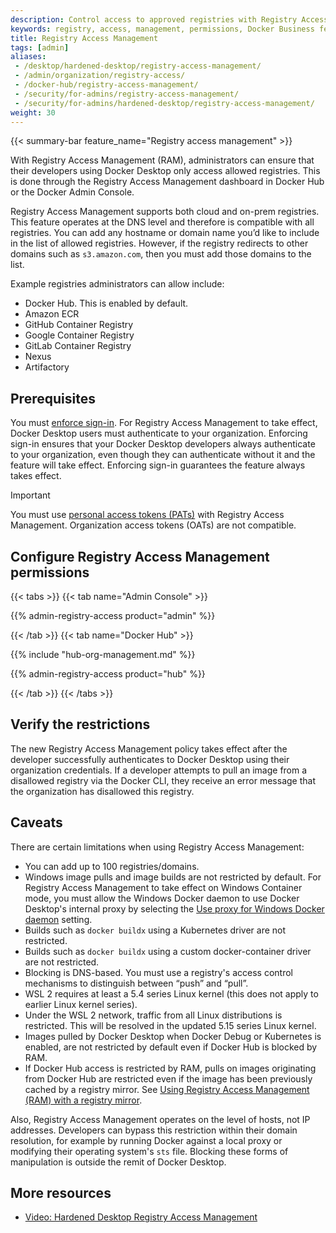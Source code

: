 ```yaml
---
description: Control access to approved registries with Registry Access Management, ensuring secure Docker Desktop usage
keywords: registry, access, management, permissions, Docker Business feature, security, admin
title: Registry Access Management
tags: [admin]
aliases:
 - /desktop/hardened-desktop/registry-access-management/
 - /admin/organization/registry-access/
 - /docker-hub/registry-access-management/
 - /security/for-admins/registry-access-management/
 - /security/for-admins/hardened-desktop/registry-access-management/
weight: 30
---
```


{{< summary-bar feature_name="Registry access management" >}}

With Registry Access Management (RAM), administrators can ensure that their
developers using Docker Desktop only access allowed registries. This is done
through the Registry Access Management dashboard in Docker Hub or the
Docker Admin Console.

Registry Access Management supports both cloud and on-prem registries. This
feature operates at the DNS level and therefore is compatible with all
registries. You can add any hostname or domain name you’d like to include in the
list of allowed registries. However, if the registry redirects to other domains
such as `s3.amazon.com`, then you must add those domains to the list.

Example registries administrators can allow include:

 - Docker Hub. This is enabled by default.
 - Amazon ECR
 - GitHub Container Registry
 - Google Container Registry
 - GitLab Container Registry
 - Nexus
 - Artifactory

## Prerequisites

You must [enforce sign-in](../enforce-sign-in/_index.md). For Registry Access
Management to take effect, Docker Desktop users must authenticate to your
organization. Enforcing sign-in ensures that your Docker Desktop developers
always authenticate to your organization, even though they can authenticate
without it and the feature will take effect. Enforcing sign-in guarantees the
feature always takes effect.

> [!IMPORTANT]
>
> You must use [personal access tokens (PATs)](/manuals/security/access-tokens.md) with Registry Access Management. Organization access tokens (OATs) are not compatible.

## Configure Registry Access Management permissions

{{< tabs >}}
{{< tab name="Admin Console" >}}

{{% admin-registry-access product="admin" %}}

{{< /tab >}}
{{< tab name="Docker Hub" >}}

{{% include "hub-org-management.md" %}}

{{% admin-registry-access product="hub" %}}

{{< /tab >}}
{{< /tabs >}}

## Verify the restrictions

The new Registry Access Management policy takes effect after the developer
successfully authenticates to Docker Desktop using their organization
credentials. If a developer attempts to pull an image from a disallowed
registry via the Docker CLI, they receive an error message that the organization
has disallowed this registry.

## Caveats

There are certain limitations when using Registry Access Management:

- You can add up to 100 registries/domains.
- Windows image pulls and image builds are not restricted by default. For
Registry Access Management to take effect on Windows Container mode, you must
allow the Windows Docker daemon to use Docker Desktop's internal proxy by
selecting the [Use proxy for Windows Docker daemon](/manuals/desktop/settings-and-maintenance/settings.md#proxies)
setting.
- Builds such as `docker buildx` using a Kubernetes driver are not restricted.
- Builds such as `docker buildx` using a custom docker-container driver are not
restricted.
- Blocking is DNS-based. You must use a registry's access control mechanisms to
distinguish between “push” and “pull”.
- WSL 2 requires at least a 5.4 series Linux kernel (this does not apply to
earlier Linux kernel series).
- Under the WSL 2 network, traffic from all Linux distributions is restricted.
This will be resolved in the updated 5.15 series Linux kernel.
- Images pulled by Docker Desktop when Docker Debug or Kubernetes is enabled,
are not restricted by default even if Docker Hub is blocked by RAM.
- If Docker Hub access is restricted by RAM, pulls on images originating from Docker Hub are restricted even if the image has been previously cached by a registry mirror. See [Using Registry Access Management (RAM) with a registry mirror](/manuals/docker-hub/image-library/mirror.md).

Also, Registry Access Management operates on the level of hosts, not IP
addresses. Developers can bypass this restriction within their domain
resolution, for example by running Docker against a local proxy or modifying
their operating system's `sts` file. Blocking these forms of manipulation is
outside the remit of Docker Desktop.

## More resources

- [Video: Hardened Desktop Registry Access Management](https://www.youtube.com/watch?v=l9Z6WJdJC9A)
